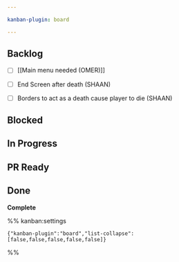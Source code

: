```yaml
---

kanban-plugin: board

---
```


## Backlog

- [ ] [[Main menu needed (OMER)]]
- [ ] End Screen after death (SHAAN)
- [ ] Borders to act as a death cause player to die (SHAAN)


## Blocked



## In Progress



## PR Ready



## Done

**Complete**




%% kanban:settings
```
{"kanban-plugin":"board","list-collapse":[false,false,false,false,false]}
```
%%